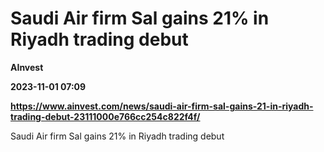 # Saudi Air firm Sal gains 21% in Riyadh trading debut
**AInvest**

**2023-11-01 07:09**

**https://www.ainvest.com/news/saudi-air-firm-sal-gains-21-in-riyadh-trading-debut-23111000e766cc254c822f4f/**

Saudi Air firm Sal gains 21% in Riyadh trading debut